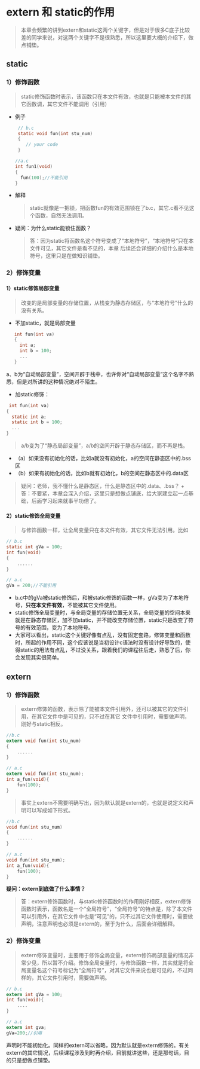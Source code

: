 # extern 和 static的作用
  > 本章会频繁的讲到extern和static这两个关键字，但是对于很多C底子比较差的同学来说，对这两个关键字不是很熟悉，所以这里要大概的介绍下，做点铺垫。
      
## static
				
### 1）修饰函数
 > static修饰函数时表示，该函数只在本文件有效，也就是只能被本文件的其它函数调，其它文件不能调用（引用）
 
 + 例子
    ```c
     // b.c
     static void fun(int stu_num)
     {
        // your code
     }
    ```
    ```c
    //a.c                       
    int fun1(void)       			
    {													
      fun(100);//不能引用												
    }	
    ```

  + 解释
    > static就像是一把锁，把函数fun的有效范围锁在了b.c，其它.c看不见这个函数，自然无法调用。
  
  + 疑问：为什么static能锁住函数？
     > 答：因为static将函数名这个符号变成了“本地符号”，“本地符号”只在本文件可见，其它文件是看不见的，本章
          后续还会详细的介绍什么是本地符号，这里只是在做知识铺垫。
			
			
### 2）修饰变量
#### 1）static修饰局部变量
> 改变的是局部变量的存储位置，从栈变为静态存储区，与“本地符号”什么的没有关系。
+ 不加static，就是局部变量
 ```c
    int fun(int va)
    {
      int a; 
      int b = 100;
      ...
    }
 ```
 a、b为“自动局部变量”，空间开辟于栈中，也许你对“自动局部变量”这个名字不熟悉，但是对所讲的这种情况绝对不陌生。
+ 加static修饰：
```c
 int fun(int va)
{
  static int a; 
  static int b = 100;
  ...
}
```
> a/b变为了“静态局部变量”，a/b的空间开辟于静态存储区，而不再是栈。
+ （a）如果没有初始化的话，比如a就没有初始化，a的空间在静态区中的.bss区
+ （b）如果有初始化的话，比如b就有初始化，b的空间在静态区中的.data区
> 疑问：老师，我不懂什么是静态区，什么是静态区中的.data、.bss？
	  + 答：不要紧，本章会深入介绍，这里只是想做点铺底，给大家建立起一点基础，后面学习起来就事半功倍了。
	  
#### 2）static修饰全局变量
> 与修饰函数一样，让全局变量只在本文件有效，其它文件无法引用。比如
```c
// b.c
static int gVa = 100;                      
int fun(void)
{
    ......
}
```
```c
// a.c
gVa = 200;//不能引用
```
+ b.c中的gVa被static修饰后，和被static修饰的函数一样，gVa变为了本地符号，**只在本文件有效**，不能被其它文件使用。
+ static修饰全局变量时，与全局变量的存储位置无关系，全局变量的空间本来就是在静态存储区，加不加static，并不能改变存储位置，static只是改变了符号的有效范围，变为了本地符号。
+ 大家可以看出，static这个关键好像有点乱，没有固定套路，修饰变量和函数时，所起的作用不同，这个应该说是当初设计c语法时没有设计好导致的，使得static的用法有点乱，不过没关系，跟着我们的课程往后走，熟悉了后，你会发现其实很简单。


## extern

### 1）修饰函数
> extern修饰的函数，表示除了能被本文件引用外，还可以被其它的文件引用，在其它文件中是可见的，只不过在其它
文件中引用时，需要做声明，刚好与static相反。
```c
//b.c
extern void fun(int stu_num)
{
    ......
}
```
```c
// a.c                       				
extern void fun(int stu_num);			
int a_fun(void){
    fun(100);
}
```
        
> 事实上extern不需要明确写出，因为默认就是extern的，也就是说定义和声明可以写成如下形式。
```c
//b.c
void fun(int stu_num)
{
    ......
}
```
```c
// a.c                       				
void fun(int stu_num);			
int a_fun(void){
    fun(100);
}
```
**疑问：extern到底做了什么事情？**
> 答：extern修饰函数时，与static修饰函数时的作用刚好相反，extern修饰函数时表示，函数名是一个“全局符号”，“全局符号”的特点是，除了本文件可以引用外，在其它文件中也是“可见”的，只不过其它文件使用时，需要做声明，注意声明也必须是extern的，至于为什么，后面会详细解释。
        
        
### 2）修饰变量
 > extern修饰变量时，主要用于修饰全局变量，extern修饰局部变量的情况非常少见，所以暂不介绍。修饰全局变量时，与修饰函数一样，其实就是将全局变量名这个符号标记为“全局符号”，对其它文件来说也是可见的，不过同样的，其它文件引用时，需要做声明。
```c
// b.c
extern int gVa = 100;
int fun(void){
    ....
}
```
```c
// a.c
extern int gva;										            
gVa=200;//引用
```
声明时不能初始化。同样的extern可以省略，因为默认就是extern修饰的。有关extern的其它情况，后续课程涉及到时再介绍，目前就讲这些，还是那句话，目的只是想做点铺垫。
   
